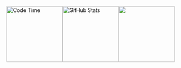 <div style="display: flex;align-items: flex-start;">
   <img height="150em" src="https://github-readme-stats.vercel.app/api/wakatime?username=hongyan&api_domain=wakapi.dev&bg_color=273849&title_color=41b883&icon_color=2F855A&text_color=fffefe&custom_title=Coding+Time&layout=compact" alt="Code Time" />
   <img height="150em" src="https://github-readme-stats-ouuan.vercel.app/api?username=hysyyds&show_icons=true&theme=vue-dark&count_private=true&hide_border=true" alt="GitHub Stats" />
   <img height="150em" src="https://github-readme-stats-eight-theta.vercel.app/api/top-langs/?username=hysyyds&layout=compact&theme=vue-dark&langs_count=14"/>
</div>
